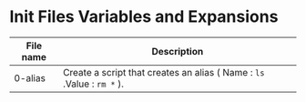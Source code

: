 # Init Files Variables and Expansions

| File name | Description |
|-----------|------------|
|0-alias | Create a script that creates an alias ( Name : `ls` .Value : `rm *` ). |
